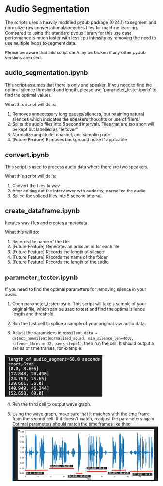 # Audio Segmentation
The scripts uses a heavily modified pydub package (0.24.1) to segment and normalize raw conversational/speeches files for machine learning. Compared to using the standard pydub library for this use case, performance is much faster with less cpu intensity by removing the need to use multiple loops to segment data.

Please be aware that this script can/may be broken if any other pydub versions are used.

## audio_segmentation.ipynb

This script assumes that there is only one speaker. If you need to find the optimal silence threshold and length, please use 'parameter_tester.ipynb' to find the optimal values.

What this script will do is:
  1. Removes unnecessary long pauses/silences, but retaining natural silences which indicates the speakers thoughts or use of fillers.
  2. Splits the audio files into 5 second intervals. Files that are too short will be kept but labelled as "leftover"
  3. Normalize amplitude, chanhel, and sampling rate.
  4. [Future Feature] Removes background noise if applicable

## convert.ipynb

This script is used to process audio data where there are two speakers. 

What this script will do is:
  1. Convert the files to wav
  2. After editing out the interviewer with audacity, normalize the audio
  3. Splice the spliced files into 5 second interval.

## create_dataframe.ipynb

Iterates wav files and creates a metadata.

What this will do:
  1. Records the name of the file
  2. [Future Feature] Generates an adds an id for each file
  3. [Future Feature] Records the length of silence
  4. [Future Feature] Records the name of the folder
  5. [Future Feature] Records the length of the audio

## parameter_tester.ipynb

If you need to find the optimal parameters for removing silence in your audio.

1. Open parameter_tester.ipynb. This script will take a sample of your original file, which can be used to test and find the optimal silence length and threshold.

2. Run the first cell to splice a sample of your original raw audio data.

3. Adjust the parameters in `nonsilent_data = detect_nonsilent(normalized_sound, min_silence_len=4000, silence_thresh=-32, seek_step=1)`, then run the cell. It should output a series of time frames, for example:

![Time frame](https://github.com/Caldarie/Audio_segmenter/blob/master/Images/Screen%20Shot%202020-07-31%20at%209.39.55%20pm.png)

4. Run the third cell to output wave graph. 

5. Using the wave graph, make sure that it matches with the time frame from the second cell. If it doesn't match, readjust the parameters again. Optimal parameters should match the time frames like this:
![Wave Graph](https://github.com/Caldarie/Audio_segmenter/blob/master/Images/Screen%20Shot%202020-07-27%20at%2011.04.38%20pm.png)

  

